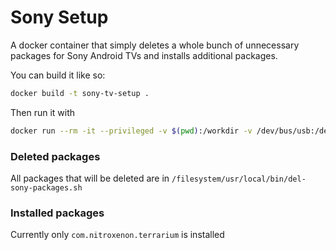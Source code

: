 # Sony Setup

A docker container that simply deletes a whole bunch of unnecessary packages for Sony Android TVs and installs additional packages.

You can build it like so:
```bash
docker build -t sony-tv-setup .
```

Then run it with
```bash
docker run --rm -it --privileged -v $(pwd):/workdir -v /dev/bus/usb:/dev/bus/usb --name adbd sony-tv-setup
```

### Deleted packages
All packages that will be deleted are in `/filesystem/usr/local/bin/del-sony-packages.sh`

### Installed packages
Currently only `com.nitroxenon.terrarium` is installed
